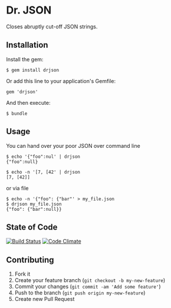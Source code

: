 # Dr. JSON

Closes abruptly cut-off JSON strings.

## Installation

Install the gem:

    $ gem install drjson

Or add this line to your application's Gemfile:

    gem 'drjson'

And then execute:

    $ bundle

## Usage

You can hand over your poor JSON over command line

    $ echo '{"foo":nul' | drjson 
    {"foo":null}

    $ echo -n '[7, [42' | drjson
    [7, [42]]

or via file

    $ echo -n '{"foo": {"bar"' > my_file.json
    $ drjson my_file.json
    {"foo": {"bar":null}}

## State of Code

[![Build Status](https://secure.travis-ci.org/mat/drjson.png)](http://travis-ci.org/mat/drjson) [![Code Climate](https://codeclimate.com/badge.png)](https://codeclimate.com/github/mat/drjson)


## Contributing

1. Fork it
2. Create your feature branch (`git checkout -b my-new-feature`)
3. Commit your changes (`git commit -am 'Add some feature'`)
4. Push to the branch (`git push origin my-new-feature`)
5. Create new Pull Request
